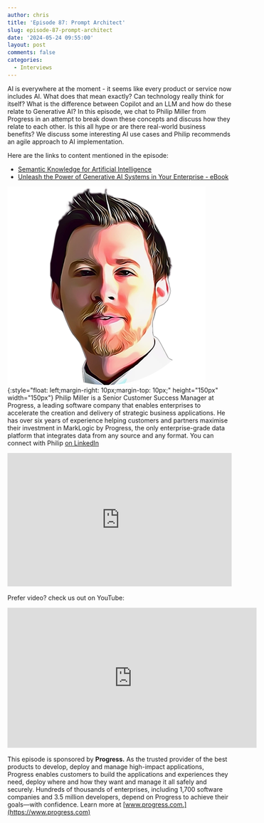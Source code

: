 ```yaml
---
author: chris
title: 'Episode 87: Prompt Architect'
slug: episode-87-prompt-architect
date: '2024-05-24 09:55:00'
layout: post
comments: false
categories:
  - Interviews
---
```

AI is everywhere at the moment - it seems like every product or service now includes AI. What does that mean exactly? Can technology really think for itself? What is the difference between Copilot and an LLM and how do these relate to Generative AI? In this episode, we chat to Philip Miller from Progress in an attempt to break down these concepts and discuss how they relate to each other. Is this all hype or are there real-world business benefits? We discuss some interesting AI use cases and Philip recommends an agile approach to AI implementation.

Here are the links to content mentioned in the episode:

*   [Semantic Knowledge for Artificial Intelligence](https://www.progress.com/semaphore/solutions/ai)
*   [Unleash the Power of Generative AI Systems in Your Enterprise - eBook](https://www.progress.com/resources/papers/unleash-the-power-of-generative-ai-systems-in-your-enterprise)

![Philip](/images/uploads/2024/05/philip.png){:style="float: left;margin-right: 10px;margin-top: 10px;" height="150px" width="150px"} Philip Miller is a Senior Customer Success Manager at Progress, a leading software company that enables enterprises to accelerate the creation and delivery of strategic business applications. He has over six years of experience helping customers and partners maximise their investment in MarkLogic by Progress, the only enterprise-grade data platform that integrates data from any source and any format. You can connect with Philip [on LinkedIn](https://www.linkedin.com/in/philipdavidmiller/)

<p><iframe width="100%" height="300" scrolling="no" frameborder="no" allow="autoplay" src="https://w.soundcloud.com/player/?url=https%3A//api.soundcloud.com/tracks/1829049768&color=%23ff5500&auto_play=false&hide_related=false&show_comments=true&show_user=true&show_reposts=false&show_teaser=true&visual=true"></iframe></p>

Prefer video? check us out on YouTube:

<p><iframe width="560" height="315" src="https://www.youtube.com/embed/jiiAjavQgmc?si=suoj7pLuEE-S22CU" title="YouTube video player" frameborder="0" allow="accelerometer; autoplay; clipboard-write; encrypted-media; gyroscope; picture-in-picture; web-share" referrerpolicy="strict-origin-when-cross-origin" allowfullscreen></iframe></p>

This episode is sponsored by **Progress.** As the trusted provider of the best products to develop, deploy and manage high-impact applications, Progress enables customers to build the applications and experiences they need, deploy where and how they want and manage it all safely and securely. Hundreds of thousands of enterprises, including 1,700 software companies and 3.5 million developers, depend on Progress to achieve their goals—with confidence. Learn more at [www.progress.com.](https://www.progress.com)
